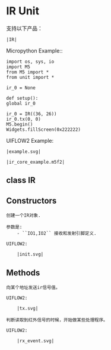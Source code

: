 # IR Unit


<!-- .. include:: ../refs/unit.ir.ref -->

支持以下产品：

    |IR|


Micropython Example::

    import os, sys, io
    import M5
    from M5 import *
    from unit import *

    ir_0 = None

    def setup():
    global ir_0

    ir_0 = IR((36, 26))
    ir_0.tx(0, 0)
    M5.begin()
    Widgets.fillScreen(0x222222)


UIFLOW2 Example:

    |example.svg|


<!-- .. only:: builder_html -->

    |ir_core_example.m5f2|


## class IR


## Constructors


<!-- .. class:: IR(IO1,IO2) -->

    创建一个IR对象.

    参数是:
        - ``IO1,IO2`` 接收和发射引脚定义.

    UIFLOW2:

        |init.svg|


## Methods


<!-- .. method:: ir.tx() -->

    向某个地址发送ir信号值。

    UIFLOW2:

        |tx.svg|


<!-- .. method:: ir.rx_event() -->

    判断读取到红外信号的时候，开始做某些处理程序。

    UIFLOW2:

        |rx_event.svg|